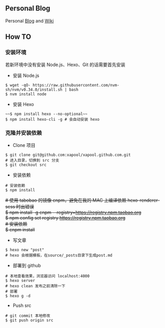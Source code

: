 Personal Blog
------------------

Personal [Blog](http://blog.omitol.com) and [Wiki](http://wiki.omitol.com)

How TO
------------------

### 安装环境

若新环境中没有安装 Node.js、Hexo、Git 的话需要首先安装

- 安装 Node.js
```shell
$ wget -qO- https://raw.githubusercontent.com/nvm-sh/nvm/v0.34.0/install.sh | bash
$ nvm install node
```

- 安装 Hexo
```shell
~~$ npm install hexo --no-optional~~
$ npm install hexo-cli -g # 会自动安装 hexo
```

### 克隆并安装依赖

- Clone 项目
```shell
$ git clone git@github.com:xapool/xapool.github.com.git
# 进入目录，切换到 src 分支
$ git checkout src
```

- 安装依赖
```shell
# 安装依赖
$ npm install
```
~~# 使用 tabobao 的镜像 cnpm，避免在我的 MAC 上编译依赖 hexo-renderer-scss 时出错误~~  
~~$ npm install -g cnpm --registry=https://registry.npm.taobao.org~~  
~~$ npm config set registry https://registry.npm.taobao.org~~  
~~# 安装依赖~~  
~~$ cnpm install~~  


- 写文章
```shell
$ hexo new "post"
# hexo 会根据模板，在source/_posts目录下生成post.md
```

- 部署到 github
```shell
# 本地查看效果，浏览器访问 localhost:4000
$ hexo server
# hexo clean 发布之前清除一下
# 部署
$ hexo g -d
```

- Push src
```shell
# git commit 本地修改
$ git push origin src
```

